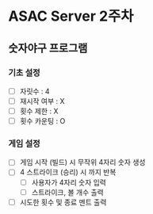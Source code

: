 # ASAC Server 2주차

## 숫자야구 프로그램

### 기초 설정
- [ ] 자릿수 : 4
- [ ] 재시작 여부 : X
- [ ] 횟수 제한 : X
- [ ] 횟수 카운팅 : O

### 게임 설정
- [ ] 게임 시작 (빌드) 시 무작위 4자리 숫자 생성
- [ ] 4 스트라이크 (승리) 시 까지 반복
  - [ ] 사용자가 4자리 숫자 입력
  - [ ] 스트라이크, 볼 개수 출력
- [ ] 시도한 횟수 및 종료 멘트 출력
